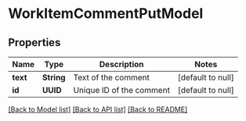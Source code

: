 # WorkItemCommentPutModel
## Properties

| Name | Type | Description | Notes |
|------------ | ------------- | ------------- | -------------|
| **text** | **String** | Text of the comment | [default to null] |
| **id** | **UUID** | Unique ID of the comment | [default to null] |

[[Back to Model list]](../README.md#documentation-for-models) [[Back to API list]](../README.md#documentation-for-api-endpoints) [[Back to README]](../README.md)

